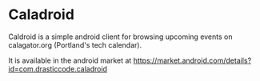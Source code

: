 Caladroid
========

Caldroid is a simple android client for browsing upcoming events on
calagator.org (Portland's tech calendar).

It is available in the android market at
https://market.android.com/details?id=com.drasticcode.caladroid

